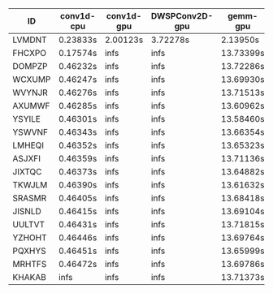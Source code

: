 |ID|conv1d-cpu|conv1d-gpu|DWSPConv2D-gpu|gemm-gpu|avg|
|-|-|-|-|-|-|
|LVMDNT|0.23833s|2.00123s|3.72278s|2.13950s|2.02546s|
|FHCXPO|0.17574s|infs|infs|13.73399s|infs|
|DOMPZP|0.46232s|infs|infs|13.72286s|infs|
|WCXUMP|0.46247s|infs|infs|13.69930s|infs|
|WVYNJR|0.46276s|infs|infs|13.71513s|infs|
|AXUMWF|0.46285s|infs|infs|13.60962s|infs|
|YSYILE|0.46301s|infs|infs|13.58460s|infs|
|YSWVNF|0.46343s|infs|infs|13.66354s|infs|
|LMHEQI|0.46352s|infs|infs|13.65323s|infs|
|ASJXFI|0.46359s|infs|infs|13.71136s|infs|
|JIXTQC|0.46373s|infs|infs|13.64882s|infs|
|TKWJLM|0.46390s|infs|infs|13.61632s|infs|
|SRASMR|0.46405s|infs|infs|13.68418s|infs|
|JISNLD|0.46415s|infs|infs|13.69104s|infs|
|UULTVT|0.46431s|infs|infs|13.71815s|infs|
|YZHOHT|0.46446s|infs|infs|13.69764s|infs|
|PQXHYS|0.46451s|infs|infs|13.65999s|infs|
|MRHTFS|0.46472s|infs|infs|13.69786s|infs|
|KHAKAB|infs|infs|infs|13.71373s|infs|
